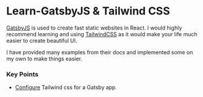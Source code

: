 # Learn-GatsbyJS & Tailwind CSS

[GatsbyJS](https://www.gatsbyjs.com/) is used to create fast static websites in React. I would highly recommend learning and using [TailwindCSS](https://tailwindcss.com/) as it would make your life much easier to create beautiful UI. 

I have provided many examples from their docs and implemented some on my own to make things easier.

### Key Points

-   [Configure](https://tailwindcss.com/docs/guides/gatsby) Tailwind css for a Gatsby app.
